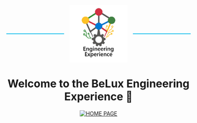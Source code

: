 <p align="center">
  <span style="display: inline-block; width: 30%; border-top: 2px solid #1bbfed; vertical-align: middle;"></span>
  <img src="logo/innersource_logo4.png" alt="Innersource Logo" style="width:30%; vertical-align: middle; margin: 0 10px;" />
  <span style="display: inline-block; width: 30%; border-top: 2px solid #1bbfed; vertical-align: middle;"></span>
</p>

<h1 align="center">Welcome to the BeLux Engineering Experience 🚀</h1>

<p align="center">
  <a href="https://github.com/BeLux-Engineering-Experience/home/tree/main" target="_blank">
    <img src="https://img.shields.io/badge/HOME%20PAGE-%F0%9F%9A%80-blue?style=for-the-badge&logo=github" alt="HOME PAGE" style="height:32px; width:auto;" />
  </a>
</p>
